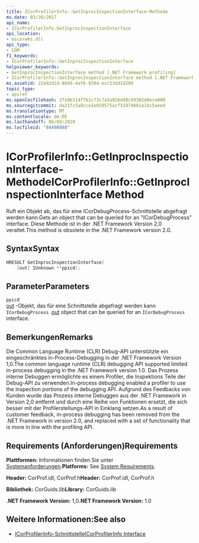 ```yaml
---
title: ICorProfilerInfo::GetInprocInspectionInterface-Methode
ms.date: 03/30/2017
api_name:
- ICorProfilerInfo.GetInprocInspectionInterface
api_location:
- mscorwks.dll
api_type:
- COM
f1_keywords:
- ICorProfilerInfo::GetInprocInspectionInterface
helpviewer_keywords:
- GetInprocInspectionInterface method [.NET Framework profiling]
- ICorProfilerInfo::GetInprocInspectionInterface method [.NET Framework profiling]
ms.assetid: 22a92d1d-8849-4af6-8304-ecc53dd1d289
topic_type:
- apiref
ms.openlocfilehash: 2fe0b314f761cf3c7a3a926d40c69302d0ece000
ms.sourcegitcommit: da21fc5a8cce1e028575acf31974681a1bc5aeed
ms.translationtype: MT
ms.contentlocale: de-DE
ms.lasthandoff: 06/08/2020
ms.locfileid: "84498088"
---
```

# <a name="icorprofilerinfogetinprocinspectioninterface-method"></a><span data-ttu-id="1ba13-102">ICorProfilerInfo::GetInprocInspectionInterface-Methode</span><span class="sxs-lookup"><span data-stu-id="1ba13-102">ICorProfilerInfo::GetInprocInspectionInterface Method</span></span>
<span data-ttu-id="1ba13-103">Ruft ein Objekt ab, das für eine ICorDebugProcess-Schnittstelle abgefragt werden kann.</span><span class="sxs-lookup"><span data-stu-id="1ba13-103">Gets an object that can be queried for an "ICorDebugProcess" interface.</span></span> <span data-ttu-id="1ba13-104">Diese Methode ist in der .NET Framework Version 2,0 veraltet.</span><span class="sxs-lookup"><span data-stu-id="1ba13-104">This method is obsolete in the .NET Framework version 2.0.</span></span>  
  
## <a name="syntax"></a><span data-ttu-id="1ba13-105">Syntax</span><span class="sxs-lookup"><span data-stu-id="1ba13-105">Syntax</span></span>  
  
```cpp  
HRESULT GetInprocInspectionInterface(  
    [out] IUnknown **ppicd);  
```  
  
## <a name="parameters"></a><span data-ttu-id="1ba13-106">Parameter</span><span class="sxs-lookup"><span data-stu-id="1ba13-106">Parameters</span></span>  
 `ppicd`  
 <span data-ttu-id="1ba13-107">[out](/cpp/atl/iunknown) -Objekt, das für eine Schnittstelle abgefragt werden kann `ICorDebugProcess` .</span><span class="sxs-lookup"><span data-stu-id="1ba13-107">[out](/cpp/atl/iunknown) object that can be queried for an `ICorDebugProcess` interface.</span></span>  
  
## <a name="remarks"></a><span data-ttu-id="1ba13-108">Bemerkungen</span><span class="sxs-lookup"><span data-stu-id="1ba13-108">Remarks</span></span>  
 <span data-ttu-id="1ba13-109">Die Common Language Runtime (CLR) Debug-API unterstützte ein eingeschränktes in-Process-Debugging in der .NET Framework Version 1,0.</span><span class="sxs-lookup"><span data-stu-id="1ba13-109">The common language runtime (CLR) debugging API supported limited in-process debugging in the .NET Framework version 1.0.</span></span> <span data-ttu-id="1ba13-110">Das Prozess interne Debuggen ermöglichte es einem Profiler, die Inspektions Teile der Debug-API zu verwenden.</span><span class="sxs-lookup"><span data-stu-id="1ba13-110">In-process debugging enabled a profiler to use the inspection portions of the debugging API.</span></span> <span data-ttu-id="1ba13-111">Aufgrund des Feedbacks von Kunden wurde das Prozess interne Debuggen aus der .NET Framework in Version 2,0 entfernt und durch eine Reihe von Funktionen ersetzt, die sich besser mit der Profilerstellungs-API in Einklang setzen.</span><span class="sxs-lookup"><span data-stu-id="1ba13-111">As a result of customer feedback, in-process debugging has been removed from the .NET Framework in version 2.0, and replaced with a set of functionality that is more in line with the profiling API.</span></span>  
  
## <a name="requirements"></a><span data-ttu-id="1ba13-112">Requirements (Anforderungen)</span><span class="sxs-lookup"><span data-stu-id="1ba13-112">Requirements</span></span>  
 <span data-ttu-id="1ba13-113">**Plattformen:** Informationen finden Sie unter [Systemanforderungen](../../get-started/system-requirements.md).</span><span class="sxs-lookup"><span data-stu-id="1ba13-113">**Platforms:** See [System Requirements](../../get-started/system-requirements.md).</span></span>  
  
 <span data-ttu-id="1ba13-114">**Header:** CorProf.idl, CorProf.h</span><span class="sxs-lookup"><span data-stu-id="1ba13-114">**Header:** CorProf.idl, CorProf.h</span></span>  
  
 <span data-ttu-id="1ba13-115">**Bibliothek:** CorGuids.lib</span><span class="sxs-lookup"><span data-stu-id="1ba13-115">**Library:** CorGuids.lib</span></span>  
  
 <span data-ttu-id="1ba13-116">**.NET Framework Version:** 1,0</span><span class="sxs-lookup"><span data-stu-id="1ba13-116">**.NET Framework Version:** 1.0</span></span>  
  
## <a name="see-also"></a><span data-ttu-id="1ba13-117">Weitere Informationen:</span><span class="sxs-lookup"><span data-stu-id="1ba13-117">See also</span></span>

- [<span data-ttu-id="1ba13-118">ICorProfilerInfo-Schnittstelle</span><span class="sxs-lookup"><span data-stu-id="1ba13-118">ICorProfilerInfo Interface</span></span>](icorprofilerinfo-interface.md)
